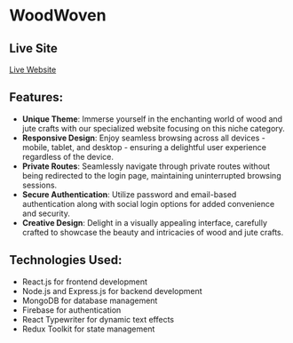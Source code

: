 # WoodWoven

## Live Site

[Live Website](https://woodwoven-a10.web.app)

## Features:

- **Unique Theme**: Immerse yourself in the enchanting world of wood and jute crafts with our specialized website focusing on this niche category.
- **Responsive Design**: Enjoy seamless browsing across all devices - mobile, tablet, and desktop - ensuring a delightful user experience regardless of the device.
- **Private Routes**: Seamlessly navigate through private routes without being redirected to the login page, maintaining uninterrupted browsing sessions.
- **Secure Authentication**: Utilize password and email-based authentication along with social login options for added convenience and security.
- **Creative Design**: Delight in a visually appealing interface, carefully crafted to showcase the beauty and intricacies of wood and jute crafts.

## Technologies Used:

- React.js for frontend development
- Node.js and Express.js for backend development
- MongoDB for database management
- Firebase for authentication
- React Typewriter for dynamic text effects
- Redux Toolkit for state management
